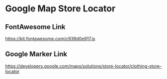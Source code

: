 # Google Map Store Locator 

## FontAwesome Link

https://kit.fontawesome.com/c939d0e917.js


## Google Marker Link
https://developers.google.com/maps/solutions/store-locator/clothing-store-locator